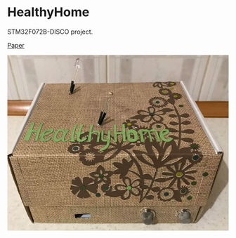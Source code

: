 # HealthyHome
STM32F072B-DISCO project. 

[Paper](https://drive.google.com/file/d/1sVW1lAXHlnrspgLaTmAa2bM-VvRjLJ2S/view?usp=sharing)

<img src="healthyhome.jpg" width="800px" height="400px"/>
